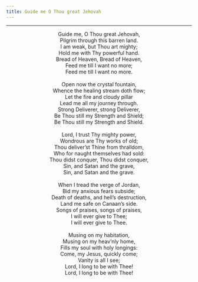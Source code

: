 ```yaml
---
title: Guide me O Thou great Jehovah
---
```


---
<center>
Guide me, O Thou great Jehovah,<br/>
Pilgrim through this barren land.<br/>
I am weak, but Thou art mighty;<br/>
Hold me with Thy powerful hand.<br/>
Bread of Heaven, Bread of Heaven,<br/>
Feed me till I want no more;<br/>
Feed me till I want no more.<br/>
<br/>
Open now the crystal fountain,<br/>
Whence the healing stream doth flow;<br/>
Let the fire and cloudy pillar<br/>
Lead me all my journey through.<br/>
Strong Deliverer, strong Deliverer,<br/>
Be Thou still my Strength and Shield;<br/>
Be Thou still my Strength and Shield.<br/>
<br/>
Lord, I trust Thy mighty power,<br/>
Wondrous are Thy works of old;<br/>
Thou deliver’st Thine from thralldom,<br/>
Who for naught themselves had sold:<br/>
Thou didst conquer, Thou didst conquer,<br/>
Sin, and Satan and the grave,<br/>
Sin, and Satan and the grave.<br/>
<br/>
When I tread the verge of Jordan,<br/>
Bid my anxious fears subside;<br/>
Death of deaths, and hell’s destruction,<br/>
Land me safe on Canaan’s side.<br/>
Songs of praises, songs of praises,<br/>
I will ever give to Thee;<br/>
I will ever give to Thee.<br/>
<br/>
Musing on my habitation,<br/>
Musing on my heav’nly home,<br/>
Fills my soul with holy longings:<br/>
Come, my Jesus, quickly come;<br/>
Vanity is all I see;<br/>
Lord, I long to be with Thee!<br/>
Lord, I long to be with Thee!
</center>